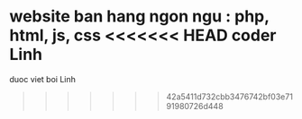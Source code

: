 website ban hang 
ngon ngu : php, html, js, css
<<<<<<< HEAD
coder Linh
=======
duoc viet boi Linh
>>>>>>> 42a5411d732cbb3476742bf03e7191980726d448
